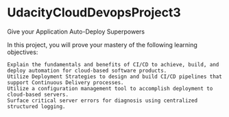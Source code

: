 # UdacityCloudDevopsProject3

Give your Application Auto-Deploy Superpowers

In this project, you will prove your mastery of the following learning objectives:

    Explain the fundamentals and benefits of CI/CD to achieve, build, and deploy automation for cloud-based software products.
    Utilize Deployment Strategies to design and build CI/CD pipelines that support Continuous Delivery processes.
    Utilize a configuration management tool to accomplish deployment to cloud-based servers.
    Surface critical server errors for diagnosis using centralized structured logging.
